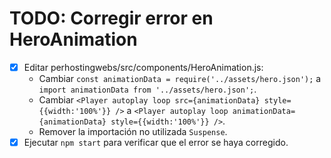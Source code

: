 # TODO: Corregir error en HeroAnimation

- [x] Editar perhostingwebs/src/components/HeroAnimation.js:
  - Cambiar `const animationData = require('../assets/hero.json');` a `import animationData from '../assets/hero.json';`.
  - Cambiar `<Player autoplay loop src={animationData} style={{width:'100%'}} />` a `<Player autoplay loop animationData={animationData} style={{width:'100%'}} />`.
  - Remover la importación no utilizada `Suspense`.
- [x] Ejecutar `npm start` para verificar que el error se haya corregido.
